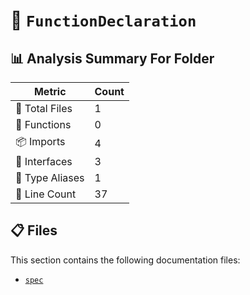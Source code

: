 # 📁 `FunctionDeclaration`

## 📊 Analysis Summary For Folder

| Metric | Count |
|--------|-------|
| 📁 Total Files | 1 |
| 🔧 Functions | 0 |
| 📦 Imports | 4 |
| 📐 Interfaces | 3 |
| 📑 Type Aliases | 1 |
| 🔢 Line Count | 37 |


## 📋 Files

This section contains the following documentation files:

- [`spec`](./spec.md)